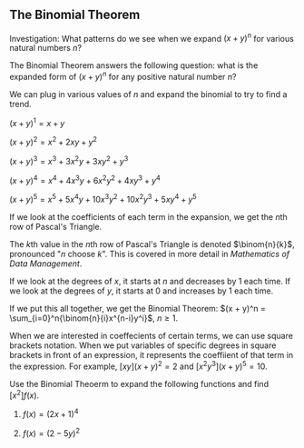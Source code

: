 The Binomial Theorem
-------

Investigation: What patterns do we see when we expand $(x + y)^n$ for various natural numbers $n$?

The Binomial Theorem answers the following question: what is the expanded form of $(x + y)^n$ for any positive natural number $n$?

We can plug in various values of $n$ and expand the binomial to try to find a trend.

$(x + y)^1 = x + y$

$(x + y)^2 = x^2 + 2xy + y^2$

$(x + y)^3 = x^3 + 3x^2y + 3xy^2 + y^3$

$(x + y)^4 = x^4 + 4x^3y + 6x^2y^2 + 4xy^3 + y^4$

$(x + y)^5 = x^5 + 5x^4y + 10x^3y^2 + 10x^2y^3 + 5xy^4 + y^5$


If we look at the coefficients of each term in the expansion, we get the $n$th row of Pascal's Triangle.

The $k$th value in the $n$th row of Pascal's Triangle is denoted $\binom{n}{k}$, pronounced "$n$ choose $k$". This is covered in more detail in *Mathematics of Data Management*.

If we look at the degrees of $x$, it starts at $n$ and decreases by 1 each time.
If we look at the degrees of $y$, it starts at 0 and increases by 1 each time.

If we put this all together, we get the Binomial Theorem: $(x + y)^n = \sum_{i=0}^n{\binom{n}{i}x^{n-i}y^i}$, $n \ge 1$.

When we are interested in coeffecients of certain terms, we can use square brackets notation. When we put variables of specific degrees in square brackets in front of an expression, it represents the coeffiient of that term in the expression. For example, $[xy](x + y)^2 = 2$ and $[x^2y^3](x + y)^5 = 10$. 


Use the Binomial Theoerm to expand the following functions and find $[x^2]f(x)$.

1. $f(x) = (2x + 1)^4$

2. $f(x) = (2 - 5y)^2$